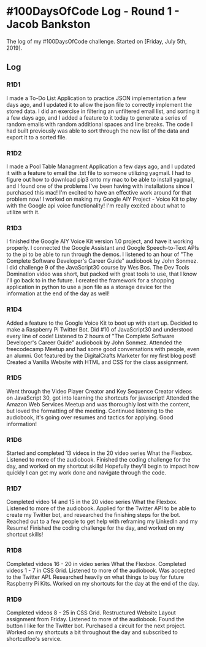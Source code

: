 # #100DaysOfCode Log - Round 1 - Jacob Bankston

The log of my #100DaysOfCode challenge. Started on [Friday, July 5th, 2019].

## Log

### R1D1 
I made a To-Do List Application to practice JSON implementation a few days ago, and I updated it to allow the json file to correctly implement the stored data. I did an exercise in filtering an unfiltered email list, and sorting it a few days ago, and I added a feature to it today to generate a series of random emails with random additional spaces and line breaks. The code I had built previously was able to sort through the new list of the data and export it to a sorted file.

### R1D2
I made a Pool Table Managment Application a few days ago, and I updated it with a feature to email the .txt file to someone utilizing yagmail. I had to figure out how to download pip3 onto my mac to be able to install yagmail, and I found one of the problems I've been having with installations since I purchased this mac! I'm excited to have an effective work around for that problem now! I worked on making my Google AIY Project - Voice Kit to play with the Google api voice functionality! I'm really excited about what to utilize with it.

### R1D3
I finished the Google AIY Voice Kit version 1.0 project, and have it working properly. I connected the Google Assistant and Google Speech-to-Text APIs to the pi to be able to run through the demos. I listened to an hour of "The Complete Software Developer's Career Guide" audiobook by John Sonmez. I did challenge 9 of the JavaScript30 course by Wes Bos. The Dev Tools Domination video was short, but packed with great tools to use, that I know I'll go back to in the future. I created the framework for a shopping application in python to use a json file as a storage device for the information at the end of the day as well!

### R1D4
Added a feature to the Google Voice Kit to boot up with start up. Decided to make a Raspberry Pi Twitter Bot. Did #10 of JavaScript30 and understood every line of code! Listened to 2 hours of "The Complete Software Developer's Career Guide" audiobook by John Sonmez. Attended the freecodecamp Meetup and had some good conversations with people, even an alumni. Got featured by the DigitalCrafts Marketer for my first blog post! Created a Vanilla Website with HTML and CSS for the class assignment.

### R1D5
Went through the Video Player Creator and Key Sequence Creator videos on JavaScript 30, got into learning the shortcuts for javascript! Attended the Amazon Web Services Meetup and was thoroughly lost with the content, but loved the formatting of the meeting. Continued listening to the audiobook, it's going over resumes and tactics for applying. Good information!

### R1D6
Started and completed 13 videos in the 20 video series What the Flexbox. Listened to more of the audiobook. Finished the coding challenge for the day, and worked on my shortcut skills! Hopefully they'll begin to impact how quickly I can get my work done and navigate through the code.

### R1D7
Completed video 14 and 15 in the 20 video series What the Flexbox. Listened to more of the audiobook. Applied for the Twitter API to be able to create my Twitter bot, and researched the finishing steps for the bot. Reached out to a few people to get help with reframing my LinkedIn and my Resume! Finished the coding challenge for the day, and worked on my shortcut skills!

### R1D8
Completed videos 16 - 20 in video series What the Flexbox. Completed videos 1 - 7 in CSS Grid. Listened to more of the audiobook. Was accepted to the Twitter API. Researched heavily on what things to buy for future Raspberry Pi Kits. Worked on my shortcuts for the day at the end of the day.

### R1D9
Completed videos 8 - 25 in CSS Grid. Restructured Website Layout assignment from Friday. Listened to more of the audiobook. Found the button I like for the Twitter bot. Purchased a circuit for the next project. Worked on my shortcuts a bit throughout the day and subscribed to shortcutfoo's service.